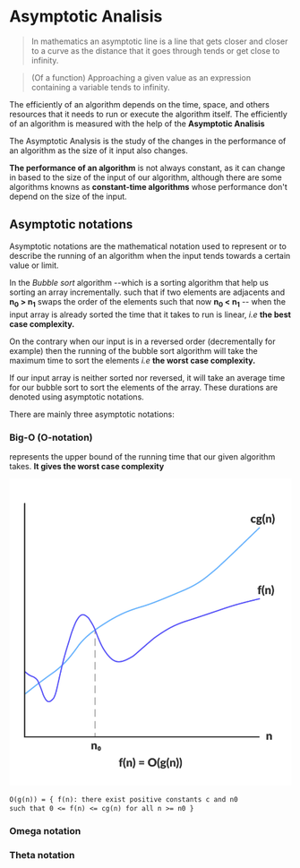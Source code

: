 # Asymptotic Analisis

> In mathematics an asymptotic line is a line that gets closer and closer to a curve as the distance that it goes through tends or get close to infinity.

> (Of a function) Approaching a given value as an expression containing a variable tends to infinity.

 The efficiently of an algorithm depends on the time, space, and others resources that it needs to run or execute the algorithm itself. The efficiently of an algorithm is measured with the help of the **Asymptotic Analisis**
 
 The Asymptotic Analysis is the study of the changes in the performance of an algorithm as the size of it input also changes.
 
 **The performance of an algorithm** is not always constant, as it can change in based to the size of the input of our algorithm, although there are some algorithms knowns as **constant-time algorithms** whose performance don't depend on the size of the input.

## Asymptotic notations
 Asymptotic notations are the mathematical notation used to represent or to describe the running of an algorithm when the input tends towards a certain value or limit.
 
 In the *Bubble sort* algorithm --which is a sorting algorithm that help us sorting an array incrementally. 		such that if two elements are adjacents and  **n<sub>0</sub> > n<sub>1<sub>** swaps the order of the elements such that now **n<sub>0</sub> < n<sub>1</sub>** -- when the input array is already sorted the time that it takes to run is linear, *i.e* **the best case complexity.**
 
 On the contrary when our input is in a reversed order (decrementally for example) then the running of the bubble sort algorithm will take the maximum time to sort the elements *i.e* **the worst case complexity.**
 
 If our input array is neither sorted nor reversed, it will take an average time for our bubble sort to sort the elements of the array. These durations are denoted using asymptotic notations.
 
 There are mainly three asymptotic notations:
### Big-O (O-notation)
 represents the upper bound of the running time that our given algorithm takes. **It gives the worst case complexity**
 
 ![Big-O](../img/big0.webp)
 
 ```
 O(g(n)) = { f(n): there exist positive constants c and n0 
such that 0 <= f(n) <= cg(n) for all n >= n0 }
 ```
### Omega notation
### Theta notation

